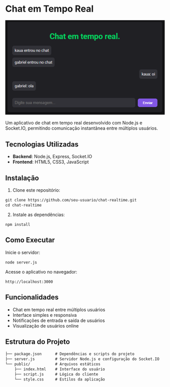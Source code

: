 # Chat em Tempo Real

![Chat em Tempo Real](image.png)

Um aplicativo de chat em tempo real desenvolvido com Node.js e Socket.IO, permitindo comunicação instantânea entre múltiplos usuários.

## Tecnologias Utilizadas

- **Backend**: Node.js, Express, Socket.IO
- **Frontend**: HTML5, CSS3, JavaScript

## Instalação

1. Clone este repositório:

```
git clone https://github.com/seu-usuario/chat-realtime.git
cd chat-realtime
```

2. Instale as dependências:

```
npm install
```

## Como Executar

Inicie o servidor:

```
node server.js
```

Acesse o aplicativo no navegador:

```
http://localhost:3000
```

## Funcionalidades

- Chat em tempo real entre múltiplos usuários
- Interface simples e responsiva
- Notificações de entrada e saída de usuários
- Visualização de usuários online

## Estrutura do Projeto

```
├── package.json      # Dependências e scripts do projeto
├── server.js         # Servidor Node.js e configuração do Socket.IO
└── public/           # Arquivos estáticos
    ├── index.html    # Interface do usuário
    ├── script.js     # Lógica do cliente
    └── style.css     # Estilos da aplicação
```
